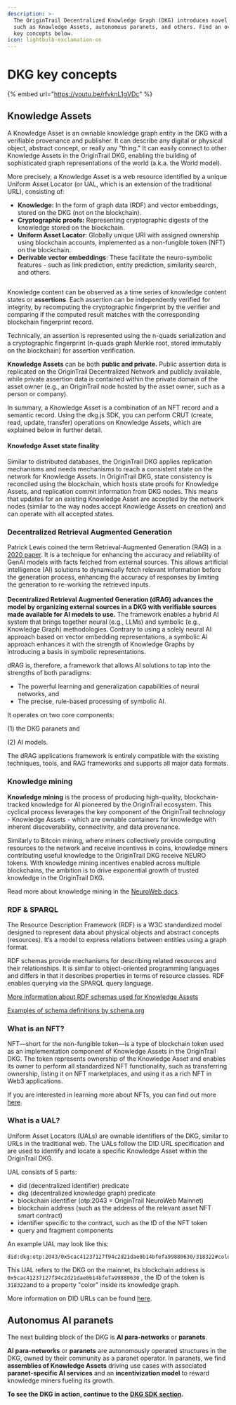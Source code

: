 ```yaml
---
description: >-
  The OriginTrail Decentralized Knowledge Graph (DKG) introduces novel concepts,
  such as Knowledge Assets, autonomous paranets, and others. Find an overview of
  key concepts below.
icon: lightbulb-exclamation-on
---
```


# DKG key concepts

{% embed url="https://youtu.be/rfvknL1gVDc" %}

## Knowledge Assets

A Knowledge Asset is an ownable knowledge graph entity in the DKG with a verifiable provenance and publisher. It can describe any digital or physical object, abstract concept, or really any "thing." It can easily connect to other Knowledge Assets in the OriginTrail DKG, enabling the building of sophisticated graph representations of the world (a.k.a. the World model).

More precisely, a Knowledge Asset is a web resource identified by a unique Uniform Asset Locator (or UAL, which is an extension of the traditional URL), consisting of:

* **Knowledge:** In the form of graph data (RDF) and vector embeddings, stored on the DKG (not on the blockchain).
* **Cryptographic proofs:** Representing cryptographic digests of the knowledge stored on the blockchain.
* **Uniform Asset Locator**: Globally unique URI with assigned ownership using blockchain accounts, implemented as a non-fungible token (NFT) on the blockchain.
* **Derivable vector embeddings**: These facilitate the neuro-symbolic features - such as link prediction, entity prediction, similarity search, and others.



<figure><img src="../../.gitbook/assets/Screenshot 2024-06-13 at 22.59.48.png" alt=""><figcaption></figcaption></figure>

Knowledge content can be observed as a time series of knowledge content states or **assertions**. Each assertion can be independently verified for integrity, by recomputing the cryptographic fingerprint by the verifier and comparing if the computed result matches with the corresponding blockchain fingerprint record.

Technically, an assertion is represented using the n-quads serialization and a cryptographic fingerprint (n-quads graph Merkle root, stored immutably on the blockchain) for assertion verification.

**Knowledge Assets** can be both **public and private.** Public assertion data is replicated on the OriginTrail Decentralized Network and publicly available, while private assertion data is contained within the private domain of the asset owner (e.g., an OriginTrail node hosted by the asset owner, such as a person or company).

In summary, a Knowledge Asset is a combination of an NFT record and a semantic record. Using the dkg.js SDK, you can perform CRUT (create, read, update, transfer) operations on Knowledge Assets, which are explained below in further detail.

#### Knowledge Asset state finality

Similar to distributed databases, the OriginTrail DKG applies replication mechanisms and needs mechanisms to reach a consistent state on the network for Knowledge Assets. In OriginTrail DKG, state consistency is reconciled using the blockchain, which hosts state proofs for Knowledge Assets, and replication commit information from DKG nodes. This means that updates for an existing Knowledge Asset are accepted by the network nodes (similar to the way nodes accept Knowledge Assets on creation) and can operate with all accepted states.

### Decentralized Retrieval Augmented Generation

Patrick Lewis coined the term Retrieval-Augmented Generation (RAG) in a [2020 paper](https://arxiv.org/pdf/2005.11401.pdf). It is a technique for enhancing the accuracy and reliability of GenAI models with facts fetched from external sources. This allows artificial intelligence (AI) solutions to dynamically fetch relevant information before the generation process, enhancing the accuracy of responses by limiting the generation to re-working the retrieved inputs. \
\
**Decentralized Retrieval Augmented Generation (dRAG) advances the model by organizing external sources in a DKG with verifiable sources made available for AI models to use.** The framework enables a hybrid AI system that brings together neural (e.g., LLMs) and symbolic (e.g., Knowledge Graph) methodologies. Contrary to using a solely neural AI approach based on vector embedding representations, a symbolic AI approach enhances it with the strength of Knowledge Graphs by introducing a basis in symbolic representations.

dRAG is, therefore, a framework that allows AI solutions to tap into the strengths of both paradigms:&#x20;

* The powerful learning and generalization capabilities of neural networks, and&#x20;
* The precise, rule-based processing of symbolic AI.&#x20;

It operates on two core components:

(1) the DKG paranets and&#x20;

(2) AI models.&#x20;

The dRAG applications framework is entirely compatible with the existing techniques, tools, and RAG frameworks and supports all major data formats.&#x20;

### Knowledge mining

**Knowledge mining** is the process of producing high-quality, blockchain-tracked knowledge for AI pioneered by the OriginTrail ecosystem. This cyclical process leverages the key component of the OriginTrail technology - Knowledge Assets - which are ownable containers for knowledge with inherent discoverability, connectivity, and data provenance.

Similarly to Bitcoin mining, where miners collectively provide computing resources to the network and receive incentives in coins, knowledge miners contributing useful knowledge to the OriginTrail DKG receive NEURO tokens. With knowledge mining incentives enabled across multiple blockchains, the ambition is to drive exponential growth of trusted knowledge in the OriginTrail DKG.

Read more about knowledge mining in the [NeuroWeb docs](https://docs.neuroweb.ai/knowledge-mining).

### RDF & SPARQL

The Resource Description Framework (RDF) is a W3C standardized model designed to represent data about physical objects and abstract concepts (resources). It’s a model to express relations between entities using a graph format.

RDF schemas provide mechanisms for describing related resources and their relationships. It is similar to object-oriented programming languages and differs in that it describes properties in terms of resource classes. RDF enables querying via the SPARQL query language.

[More information about RDF schemas used for Knowledge Assets](broken-reference)

[Examples of schema definitions by schema.org](https://schema.org/docs/schemas.html)

### What is an NFT?

NFT—short for the non-fungible token—is a type of blockchain token used as an implementation component of Knowledge Assets in the OriginTrail DKG. The token represents ownership of the Knowledge Asset and enables its owner to perform all standardized NFT functionality, such as transferring ownership, listing it on NFT marketplaces, and using it as a rich NFT in Web3 applications.

If you are interested in learning more about NFTs, you can find out more [here](https://en.wikipedia.org/wiki/Non-fungible_token).

### What is a UAL?

Uniform Asset Locators (UALs) are ownable identifiers of the DKG, similar to URLs in the traditional web. The UALs follow the DID URL specification and are used to identify and locate a specific Knowledge Asset within the OriginTrail DKG.&#x20;

UAL consists of 5 parts:

* did (decentralized identifier) predicate
* dkg (decentralized knowledge graph) predicate
* blockchain identifier (otp:2043 = OriginTrail NeuroWeb Mainnet)
* blockchain address (such as the address of the relevant asset NFT smart contract)
* identifier specific to the contract, such as the ID of the NFT token
* query and fragment components

An example UAL may look like this:

```
did:dkg:otp:2043/0x5cac41237127f94c2d21dae0b14bfefa99880630/318322#color
```

This UAL refers to the DKG on the mainnet, its blockchain address is `0x5cac41237127f94c2d21dae0b14bfefa99880630` , the ID of the token is `318322`and to a property "color" inside its knowledge graph.

More information on DID URLs can be found [here](https://www.w3.org/TR/did-core/#did-url-syntax).

## Autonomus AI paranets

The next building block of the DKG is **AI para-networks** or **paranets**.

**AI para-networks** or **paranets** are autonomously operated structures in the DKG, owned by their community as a paranet operator. In paranets, we find **assemblies of Knowledge Assets** driving use cases with associated **paranet-specific AI services** and an **incentivization model** to reward knowledge miners fueling its growth.&#x20;

**To see the DKG in action, continue to the** [**DKG SDK section**](../../dkg-v6-previous-version/dkg-sdk/)**.**
